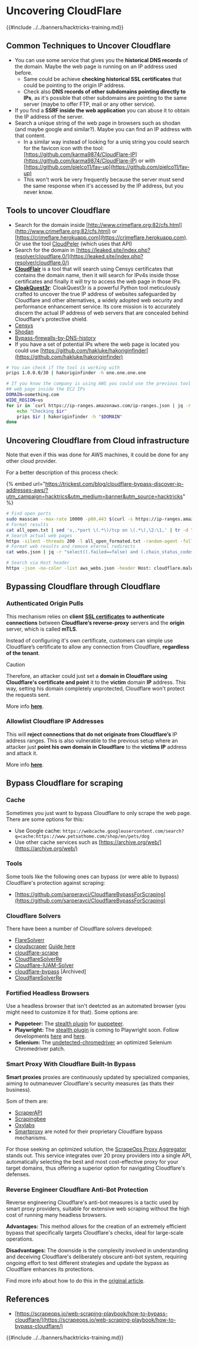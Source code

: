 # Uncovering CloudFlare

{{#include ../../banners/hacktricks-training.md}}

## Common Techniques to Uncover Cloudflare

- You can use some service that gives you the **historical DNS records** of the domain. Maybe the web page is running on an IP address used before.
  - Same could be achieve **checking historical SSL certificates** that could be pointing to the origin IP address.
  - Check also **DNS records of other subdomains pointing directly to IPs**, as it's possible that other subdomains are pointing to the same server (maybe to offer FTP, mail or any other service).
- If you find a **SSRF inside the web application** you can abuse it to obtain the IP address of the server.
- Search a unique string of the web page in browsers such as shodan (and maybe google and similar?). Maybe you can find an IP address with that content.
  - In a similar way instead of looking for a uniq string you could search for the favicon icon with the tool: [https://github.com/karma9874/CloudFlare-IP](https://github.com/karma9874/CloudFlare-IP) or with [https://github.com/pielco11/fav-up](https://github.com/pielco11/fav-up)
  - This won't work be very frequently because the server must send the same response when it's accessed by the IP address, but you never know.

## Tools to uncover Cloudflare

- Search for the domain inside [http://www.crimeflare.org:82/cfs.html](http://www.crimeflare.org:82/cfs.html) or [https://crimeflare.herokuapp.com](https://crimeflare.herokuapp.com). Or use the tool [CloudPeler](https://github.com/zidansec/CloudPeler) (which uses that API)
- Search for the domain in [https://leaked.site/index.php?resolver/cloudflare.0/](https://leaked.site/index.php?resolver/cloudflare.0/)
- [**CloudFlair**](https://github.com/christophetd/CloudFlair) is a tool that will search using Censys certificates that contains the domain name, then it will search for IPv4s inside those certificates and finally it will try to access the web page in those IPs.
- [**CloakQuest3r**](https://github.com/spyboy-productions/CloakQuest3r): CloakQuest3r is a powerful Python tool meticulously crafted to uncover the true IP address of websites safeguarded by Cloudflare and other alternatives, a widely adopted web security and performance enhancement service. Its core mission is to accurately discern the actual IP address of web servers that are concealed behind Cloudflare's protective shield.
- [Censys](https://search.censys.io/)
- [Shodan](https://shodan.io/)
- [Bypass-firewalls-by-DNS-history](https://github.com/vincentcox/bypass-firewalls-by-DNS-history)
- If you have a set of potential IPs where the web page is located you could use [https://github.com/hakluke/hakoriginfinder](https://github.com/hakluke/hakoriginfinder)

```bash
# You can check if the tool is working with
prips 1.0.0.0/30 | hakoriginfinder -h one.one.one.one

# If you know the company is using AWS you could use the previous tool to search the
## web page inside the EC2 IPs
DOMAIN=something.com
WIDE_REGION=us
for ir in `curl https://ip-ranges.amazonaws.com/ip-ranges.json | jq -r '.prefixes[] | select(.service=="EC2") | select(.region|test("^us")) | .ip_prefix'`; do
    echo "Checking $ir"
    prips $ir | hakoriginfinder -h "$DOMAIN"
done
```

## Uncovering Cloudflare from Cloud infrastructure

Note that even if this was done for AWS machines, it could be done for any other cloud provider.

For a better description of this process check:

{% embed url="https://trickest.com/blog/cloudflare-bypass-discover-ip-addresses-aws/?utm_campaign=hacktrics&utm_medium=banner&utm_source=hacktricks" %}

```bash
# Find open ports
sudo masscan --max-rate 10000 -p80,443 $(curl -s https://ip-ranges.amazonaws.com/ip-ranges.json | jq -r '.prefixes[] | select(.service=="EC2") | .ip_prefix' | tr '\n' ' ') | grep "open"  > all_open.txt
# Format results
cat all_open.txt | sed 's,.*port \(.*\)/tcp on \(.*\),\2:\1,' | tr -d " " > all_open_formated.txt
# Search actual web pages
httpx -silent -threads 200 -l all_open_formated.txt -random-agent -follow-redirects -json -no-color -o webs.json
# Format web results and remove eternal redirects
cat webs.json | jq -r "select((.failed==false) and (.chain_status_codes | length) < 9) | .url" | sort -u > aws_webs.json

# Search via Host header
httpx -json -no-color -list aws_webs.json -header Host: cloudflare.malwareworld.com -threads 250 -random-agent -follow-redirects -o web_checks.json
```

## Bypassing Cloudflare through Cloudflare

### Authenticated Origin Pulls

This mechanism relies on **client** [**SSL certificates**](https://socradar.io/how-to-monitor-your-ssl-certificates-expiration-easily-and-why/) **to authenticate connections** between **Cloudflare’s reverse-proxy** servers and the **origin** server, which is called **mTLS**.

Instead of configuring it's own certificate, customers can simple use Cloudflare’s certificate to allow any connection from Cloudflare, **regardless of the tenant**.

> [!CAUTION]
> Therefore, an attacker could just set a **domain in Cloudflare using Cloudflare's certificate and point** it to the **victim** domain **IP** address. This way, setting his domain completely unprotected, Cloudflare won't protect the requests sent.

More info [**here**](https://socradar.io/cloudflare-protection-bypass-vulnerability-on-threat-actors-radar/).

### Allowlist Cloudflare IP Addresses

This will **reject connections that do not originate from Cloudflare’s** IP address ranges. This is also vulnerable to the previous setup where an attacker just **point his own domain in Cloudflare** to the **victims IP** address and attack it.

More info [**here**](https://socradar.io/cloudflare-protection-bypass-vulnerability-on-threat-actors-radar/).

## Bypass Cloudflare for scraping

### Cache

Sometimes you just want to bypass Cloudflare to only scrape the web page. There are some options for this:

- Use Google cache: `https://webcache.googleusercontent.com/search?q=cache:https://www.petsathome.com/shop/en/pets/dog`
- Use other cache services such as [https://archive.org/web/](https://archive.org/web/)

### Tools

Some tools like the following ones can bypass (or were able to bypass) Cloudflare's protection against scraping:

- [https://github.com/sarperavci/CloudflareBypassForScraping](https://github.com/sarperavci/CloudflareBypassForScraping)

### Cloudflare Solvers

There have been a number of Cloudflare solvers developed:

- [FlareSolverr](https://github.com/FlareSolverr/FlareSolverr)
- [cloudscraper](https://github.com/VeNoMouS/cloudscraper) [Guide here](https://scrapeops.io/python-web-scraping-playbook/python-cloudscraper/)
- [cloudflare-scrape](https://github.com/Anorov/cloudflare-scrape)
- [CloudflareSolverRe](https://github.com/RyuzakiH/CloudflareSolverRe)
- [Cloudflare-IUAM-Solver](https://github.com/ninja-beans/cloudflare-iuam-solver)
- [cloudflare-bypass](https://github.com/devgianlu/cloudflare-bypass) \[Archived]
- [CloudflareSolverRe](https://github.com/RyuzakiH/CloudflareSolverRe)

### Fortified Headless Browsers <a href="#option-4-scrape-with-fortified-headless-browsers" id="option-4-scrape-with-fortified-headless-browsers"></a>

Use a headless browser that isn't deetcted as an automated browser (you might need to customize it for that). Some options are:

- **Puppeteer:** The [stealth plugin](https://github.com/berstend/puppeteer-extra/tree/master/packages/puppeteer-extra-plugin-stealth) for [puppeteer](https://github.com/puppeteer/puppeteer).
- **Playwright:** The [stealth plugin](https://www.npmjs.com/package/playwright-stealth) is coming to Playwright soon. Follow developments [here](https://github.com/berstend/puppeteer-extra/issues/454) and [here](https://github.com/berstend/puppeteer-extra/tree/master/packages/playwright-extra).
- **Selenium:** The [undetected-chromedriver](https://github.com/ultrafunkamsterdam/undetected-chromedriver) an optimized Selenium Chromedriver patch.

### Smart Proxy With Cloudflare Built-In Bypass <a href="#option-5-smart-proxy-with-cloudflare-built-in-bypass" id="option-5-smart-proxy-with-cloudflare-built-in-bypass"></a>

**Smart proxies** proxies are continuously updated by specialized companies, aiming to outmaneuver Cloudflare's security measures (as thats their business).

Som of them are:

- [ScraperAPI](https://www.scraperapi.com/?fp_ref=scrapeops)
- [Scrapingbee](https://www.scrapingbee.com/?fpr=scrapeops)
- [Oxylabs](https://oxylabs.go2cloud.org/aff_c?offer_id=7&aff_id=379&url_id=32)
- [Smartproxy](https://prf.hn/click/camref:1100loxdG/[p_id:1100l442001]/destination:https%3A%2F%2Fsmartproxy.com%2Fscraping%2Fweb) are noted for their proprietary Cloudflare bypass mechanisms.

For those seeking an optimized solution, the [ScrapeOps Proxy Aggregator](https://scrapeops.io/proxy-aggregator/) stands out. This service integrates over 20 proxy providers into a single API, automatically selecting the best and most cost-effective proxy for your target domains, thus offering a superior option for navigating Cloudflare's defenses.

### Reverse Engineer Cloudflare Anti-Bot Protection <a href="#option-6-reverse-engineer-cloudflare-anti-bot-protection" id="option-6-reverse-engineer-cloudflare-anti-bot-protection"></a>

Reverse engineering Cloudflare's anti-bot measures is a tactic used by smart proxy providers, suitable for extensive web scraping without the high cost of running many headless browsers.

**Advantages:** This method allows for the creation of an extremely efficient bypass that specifically targets Cloudflare's checks, ideal for large-scale operations.

**Disadvantages:** The downside is the complexity involved in understanding and deceiving Cloudflare's deliberately obscure anti-bot system, requiring ongoing effort to test different strategies and update the bypass as Cloudflare enhances its protections.

Find more info about how to do this in the [original article](https://scrapeops.io/web-scraping-playbook/how-to-bypass-cloudflare/).

## References

- [https://scrapeops.io/web-scraping-playbook/how-to-bypass-cloudflare/](https://scrapeops.io/web-scraping-playbook/how-to-bypass-cloudflare/)

{{#include ../../banners/hacktricks-training.md}}
